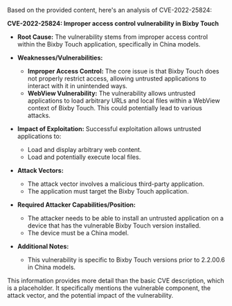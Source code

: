 Based on the provided content, here's an analysis of CVE-2022-25824:

**CVE-2022-25824: Improper access control vulnerability in Bixby Touch**

*   **Root Cause:** The vulnerability stems from improper access control within the Bixby Touch application, specifically in China models.

*   **Weaknesses/Vulnerabilities:**
    *   **Improper Access Control:** The core issue is that Bixby Touch does not properly restrict access, allowing untrusted applications to interact with it in unintended ways.
    *   **WebView Vulnerability:** The vulnerability allows untrusted applications to load arbitrary URLs and local files within a WebView context of Bixby Touch. This could potentially lead to various attacks.

*   **Impact of Exploitation:** Successful exploitation allows untrusted applications to:
    *   Load and display arbitrary web content.
    *   Load and potentially execute local files.

*   **Attack Vectors:**
    *   The attack vector involves a malicious third-party application.
    *   The application must target the Bixby Touch application.

*   **Required Attacker Capabilities/Position:**
    *   The attacker needs to be able to install an untrusted application on a device that has the vulnerable Bixby Touch version installed.
    *   The device must be a China model.

*   **Additional Notes:**
    *   This vulnerability is specific to Bixby Touch versions prior to 2.2.00.6 in China models.

This information provides more detail than the basic CVE description, which is a placeholder. It specifically mentions the vulnerable component, the attack vector, and the potential impact of the vulnerability.